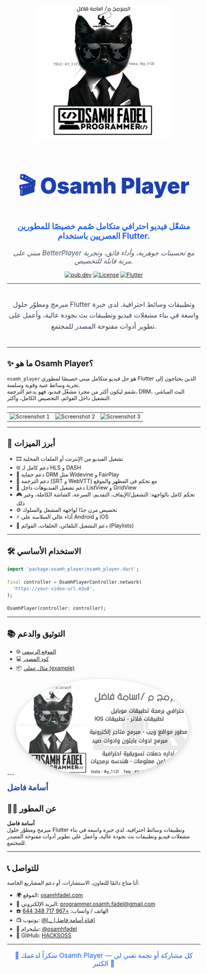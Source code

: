 
<p align="center">
  <img src="https://github.com/HACKSOSS/osamhfadel/blob/main/packages/osamh_player/media/%D9%A2%D9%A0%D9%A2%D9%A4%D9%A0%D9%A9%D9%A2%D9%A6_%D9%A2%D9%A1%D9%A5%D9%A1%D9%A1%D9%A3.jpg" width="350"/>
</p>

<h1 align="center" style="font-weight: 900; font-size: 3.5rem; color: #1E40AF;">🎬 Osamh Player</h1>

<p align="center" style="font-size: 1.3rem; font-weight: 700; color: #2563EB;">
  مشغّل فيديو احترافي متكامل صُمم خصيصًا للمطورين العصريين باستخدام Flutter.
</p>

<p align="center" style="font-style: italic; font-size: 1.1rem; color: #4B5563;">
  مبني على BetterPlayer مع تحسينات جوهرية، وأداء فائق، وتجربة مرنة قابلة للتخصيص.
</p>

<p align="center">
  <a href="https://pub.dev/packages/osamh_player"><img src="https://img.shields.io/pub/v/osamh_player.svg?label=pub.dev&color=blue&logo=dart" alt="pub.dev"/></a>
  <a href="https://github.com/HACKSOSS/osamhplayer/blob/main/LICENSE"><img src="https://img.shields.io/github/license/HACKSOSS/osamhplayer.svg?color=green" alt="License"/></a>
  <a href="#"><img src="https://img.shields.io/badge/platform-flutter-02569B?logo=flutter" alt="Flutter"/></a>
</p>

---

<div align="center" style="margin: 40px 0;">

  <p style="max-width: 500px; color: #374151; font-size: 1.1rem; line-height: 1.6;">
    مبرمج ومطوّر حلول Flutter وتطبيقات وسائط احترافية. لدي خبرة واسعة في بناء مشغلات فيديو وتطبيقات بث بجودة عالية، وأعمل على تطوير أدوات مفتوحة المصدر للمجتمع.
  </p>
</div>

---

## ✨ ما هو Osamh Player؟

`osamh_player` هو حل فيديو متكامل مبني خصيصًا لمطوري Flutter الذين يحتاجون إلى تجربة وسائط غنية وقوية وسلسة.  
صُمم ليكون أكثر من مجرد مشغّل فيديو، فهو يدعم الترجمة، DRM، البث المباشر، التشغيل داخل القوائم، التخصيص الكامل، وأكثر.

---

<table>
  <tr>
    <td><img width="250px" src="https://raw.githubusercontent.com/HACKSOSS/osamhplayer/main/media/1.png" alt="Screenshot 1"/></td>
    <td><img width="250px" src="https://raw.githubusercontent.com/HACKSOSS/osamhplayer/main/media/2.png" alt="Screenshot 2"/></td>
    <td><img width="250px" src="https://raw.githubusercontent.com/HACKSOSS/osamhplayer/main/media/3.png" alt="Screenshot 3"/></td>
  </tr>
</table>

---

## 🚀 أبرز الميزات

- 🎞️ تشغيل الفيديو من الإنترنت أو الملفات المحلية  
- 🌐 دعم كامل لـ HLS و DASH  
- 🔐 دعم حماية DRM مثل Widevine و FairPlay  
- 📝 دعم الترجمة (SRT و WebVTT) مع تحكم في المظهر والموقع  
- 🧠 دعم تشغيل الفيديوهات داخل ListView و GridView  
- 🎮 تحكم كامل بالواجهة: التشغيل/الإيقاف، التقديم، السرعة، الشاشة الكاملة، وغير ذلك  
- ⚙️ تخصيص مرن جدًا لواجهة المشغل والسلوك  
- ⚡ أداء عالي السلاسة على Android و iOS  
- 🔄 دعم التشغيل التلقائي، الحلقات، القوائم (Playlists)  

---

## 🛠️ الاستخدام الأساسي

```dart
import 'package:osamh_player/osamh_player.dart';

final controller = OsamhPlayerController.network(
  'https://your-video-url.m3u8',
);

OsamhPlayer(controller: controller);
```

---

## 📚 التوثيق والدعم

- 🌐 [الموقع الرسمي](https://osamhfadel.com/projects/osamhplayer)  
- 💻 [كود المصدر](https://github.com/HACKSOSS/osamhplayer)  
- 📦 [مثال عملي (example)](https://github.com/HACKSOSS/osamhplayer/tree/main/example)  

---  <img src="https://github.com/HACKSOSS/osamhfadel/blob/main/packages/osamh_player/media/osamh.jpg" width="450" style="border-radius: 50%; box-shadow: 0 4px 15px rgba(0,0,0,0.2);" alt="Osamh Fadel"/>
  <h2 style="margin-top: 10px; font-weight: 800; color: #1E40AF;">أسامة فاضل</h2>

## 🙋‍♂️ عن المطور

**أسامة فاضل**  
مبرمج ومطوّر حلول Flutter وتطبيقات وسائط احترافية. لدي خبرة واسعة في بناء مشغلات فيديو وتطبيقات بث بجودة عالية، وأعمل على تطوير أدوات مفتوحة المصدر للمجتمع.

---

## 📞 للتواصل

أنا متاح دائمًا للتعاون، الاستشارات، أو دعم المشاريع الخاصة:

- 🌍 الموقع: [osamhfadel.com](https://osamhfadel.com)  
- 📧 البريد الإلكتروني: [programmer.osamh.fadel@gmail.com](mailto:programmer.osamh.fadel@gmail.com)  
- ☎️ الهاتف / واتساب: [+967 717 348 644](https://wa.me/967717348644)  
- 📺 يوتيوب: [@l._ (قناة أسامة فاضل)](https://www.youtube.com/@l._)  
- 💬 تيليجرام: [@osamhfadel](https://t.me/osamhfadel)  
- 🧠 GitHub: [HACKSOSS](https://github.com/HACKSOSS)  

---

<p align="center" style="font-size: 1.1rem; color: #2563EB;">
  💙 شكراً لدعمك Osamh Player — كل مشاركة أو نجمة تعني لي الكثير 🙏
</p>

